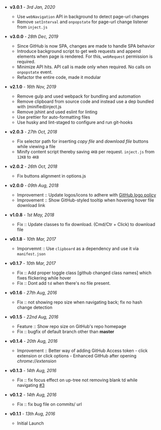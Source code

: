 - **v3.0.1** _- 3rd Jan, 2020_

  - Use `webNavigation` API in background to detect page-url changes
  - Remove `setInterval` and `onpopstate` for page-url change listener from `inject.js`

- **v3.0.0** _- 28th Dec, 2019_

  - Since GitHub is now SPA, changes are made to handle SPA behavior
  - Introduce background script to get web requests and append elements when page is rendered. For this, `webRequest` permission is required.
  - Minimize API hits. API call is made only when required. No calls on `onpopstate` event.
  - Refactor the entire code, made it modular

- **v2.1.0** _- 16th Nov, 2019_

  - Remove gulp and used webpack for bundling and automation
  - Remove clipboard from source code and instead use a dep bundled with (minified)inject.js
  - Remove jshint and used eslint for linting
  - Use prettier for auto-formatting files
  - Use husky and lint-staged to configure and run git-hooks

- **v2.0.3** _- 27th Oct, 2018_

  - Fix selector path for inserting _copy file_ and _download file_ buttons while viewing a file
  - Minify content script thereby saving `4KB` per request. `inject.js` from `12KB` to `4KB`

- **v2.0.2** _- 26th Oct, 2018_

  - Fix buttons alignment in options.js

- **v2.0.0** _- 09th Aug, 2018_

  - Improvement :: Update logos/icons to adhere with [GitHub logo policy](https://github.com/logos)
  - Improvement :: Show GitHub-styled tooltip when hovering hover file download link

- **v1.0.8** _- 1st May, 2018_

  - Fix :: Update classes to fix download. (Cmd/Ctr + Click) to download file

- **v0.1.8** _- 10th Mar, 2017_

  - Imporvemnt :: Use `clipboard` as a dependency and use it via `manifest.json`

- **v0.1.7** _- 10th Mar, 2017_

  - Fix :: Add proper toggle class [github changed class names] which fixes flickering while hover
  - Fix :: Dont add `td` when there's no file present.

- **v0.1.6** _- 27th Aug, 2016_

  - Fix :: not showing repo size when navigating back; fix no hash change detection

- **v0.1.5** _- 22nd Aug, 2016_

  - Feature :: Show repo size on GitHub's repo homepage
  - Fix :: bugfix of default branch other than **master**

- **v0.1.4** _- 20th Aug, 2016_

  - Improvement :: Better way of adding GitHub Access token - click extension or click options - Enhanced GitHub after opening _chrome://extension_

- **v0.1.3** _- 14th Aug, 2016_

  - Fix :: fix focus effect on up-tree not removing blank td while navigating [#3](https://github.com/softvar/enhanced-github/pull/3)

- **v0.1.2** _- 14th Aug, 2016_

  - Fix :: fix bug file on commits/<branch> url

- **v0.1.1** _- 13th Aug, 2016_

  - Initial Launch
